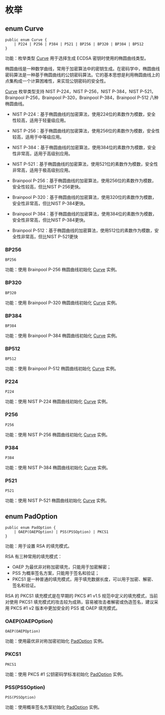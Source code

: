 # 枚举

## enum Curve

```cangjie
public enum Curve {
    | P224 | P256 | P384 | P521 | BP256 | BP320 | BP384 | BP512
}
```

功能：枚举类型 [Curve](keys_package_enums.md#enum-curve) 用于选择生成 ECDSA 密钥时使用的椭圆曲线类型。

椭圆曲线是一种数学曲线，常用于加密算法中的密钥生成。在密码学中，椭圆曲线密码算法是一种基于椭圆曲线的公钥密码算法。它的基本思想是利用椭圆曲线上的点集构成一个计算困难性，来实现公钥密码的安全性。

[Curve](keys_package_enums.md#enum-curve) 枚举类型支持 NIST P-224，NIST P-256，NIST P-384，NIST P-521，Brainpool P-256，Brainpool P-320，Brainpool P-384，Brainpool P-512 八种椭圆曲线。

- NIST P-224：基于椭圆曲线的加密算法，使用224位的素数作为模数，安全性较高，适用于轻量级应用。

- NIST P-256：基于椭圆曲线的加密算法，使用256位的素数作为模数，安全性较高，适用于中等级应用。

- NIST P-384：基于椭圆曲线的加密算法，使用384位的素数作为模数，安全性非常高，适用于高级别应用。

- NIST P-521：基于椭圆曲线的加密算法，使用521位的素数作为模数，安全性非常高，适用于极高级别应用。

- Brainpool P-256：基于椭圆曲线的加密算法，使用256位的素数作为模数，安全性较高，但比NIST P-256更快。

- Brainpool P-320：基于椭圆曲线的加密算法，使用320位的素数作为模数，安全性非常高，但比NIST P-384更快。

- Brainpool P-384：基于椭圆曲线的加密算法，使用384位的素数作为模数，安全性非常高，但比NIST P-384更快。

- Brainpool P-512：基于椭圆曲线的加密算法，使用512位的素数作为模数，安全性非常高，但比NIST P-521更快

### BP256

```cangjie
BP256
```

功能：使用 Brainpool P-256 椭圆曲线初始化 [Curve](keys_package_enums.md#enum-curve) 实例。

### BP320

```cangjie
BP320
```

功能：使用 Brainpool P-320 椭圆曲线初始化 [Curve](keys_package_enums.md#enum-curve) 实例。

### BP384

```cangjie
BP384
```

功能：使用 Brainpool P-384 椭圆曲线初始化 [Curve](keys_package_enums.md#enum-curve) 实例。

### BP512

```cangjie
BP512
```

功能：使用 Brainpool P-512 椭圆曲线初始化 [Curve](keys_package_enums.md#enum-curve) 实例。

### P224

```cangjie
P224
```

功能：使用 NIST P-224 椭圆曲线初始化 [Curve](keys_package_enums.md#enum-curve) 实例。

### P256

```cangjie
P256
```

功能：使用 NIST P-256 椭圆曲线初始化 [Curve](keys_package_enums.md#enum-curve) 实例。

### P384

```cangjie
P384
```

功能：使用 NIST P-384 椭圆曲线初始化 [Curve](keys_package_enums.md#enum-curve) 实例。

### P521

```cangjie
P521
```

功能：使用 NIST P-521 椭圆曲线初始化 [Curve](keys_package_enums.md#enum-curve) 实例。

## enum PadOption

```cangjie
public enum PadOption {
    | OAEP(OAEPOption) | PSS(PSSOption) | PKCS1
}
```

功能：用于设置 RSA 的填充模式。

RSA 有三种常用的填充模式：

- OAEP 为最优非对称加密填充，只能用于加密解密；
- PSS 为概率签名方案，只能用于签名和验证；
- PKCS1 是一种普通的填充模式，用于填充数据长度，可以用于加密、解密、签名和验证。

RSA 的 PKCS1 填充模式是在早期的 PKCS #1 v1.5 规范中定义的填充模式，当前对使用 PKCS1 填充模式的攻击较为成熟，容易被攻击者解密或伪造签名，建议采用 PKCS #1 v2 版本中更加安全的 PSS 或 OAEP 填充模式。

### OAEP(OAEPOption)

```cangjie
OAEP(OAEPOption)
```

功能：使用最优非对称加密初始化 [PadOption](keys_package_enums.md#enum-padoption) 实例。

### PKCS1

```cangjie
PKCS1
```

功能：使用 PKCS #1 公钥密码学标准初始化 [PadOption](keys_package_enums.md#enum-padoption) 实例。

### PSS(PSSOption)

```cangjie
PSS(PSSOption)
```

功能：使用概率签名方案初始化 [PadOption](keys_package_enums.md#enum-padoption) 实例。
